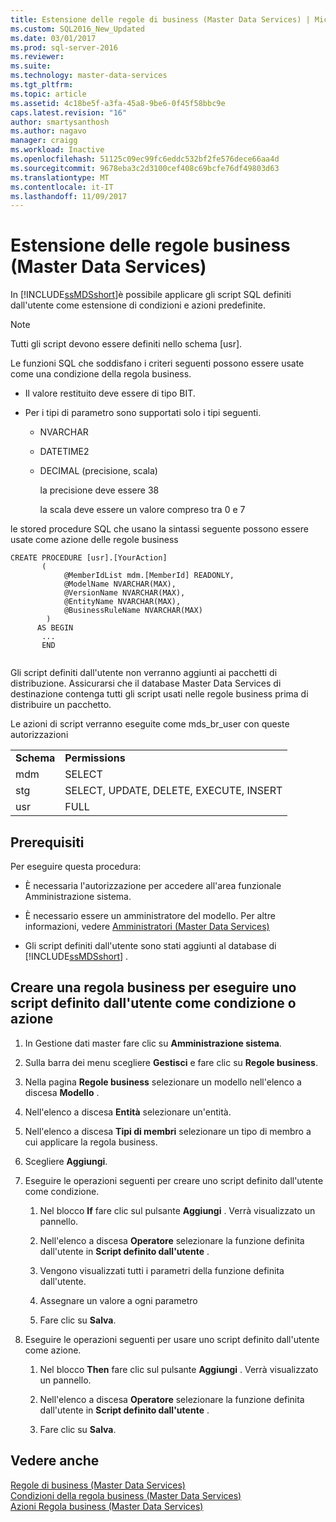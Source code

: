 ```yaml
---
title: Estensione delle regole di business (Master Data Services) | Microsoft Docs
ms.custom: SQL2016_New_Updated
ms.date: 03/01/2017
ms.prod: sql-server-2016
ms.reviewer: 
ms.suite: 
ms.technology: master-data-services
ms.tgt_pltfrm: 
ms.topic: article
ms.assetid: 4c18be5f-a3fa-45a8-9be6-0f45f58bbc9e
caps.latest.revision: "16"
author: smartysanthosh
ms.author: nagavo
manager: craigg
ms.workload: Inactive
ms.openlocfilehash: 51125c09ec99fc6eddc532bf2fe576dece66aa4d
ms.sourcegitcommit: 9678eba3c2d3100cef408c69bcfe76df49803d63
ms.translationtype: MT
ms.contentlocale: it-IT
ms.lasthandoff: 11/09/2017
---
```

# <a name="business-rules-extension-master-data-services"></a>Estensione delle regole business (Master Data Services)
  In [!INCLUDE[ssMDSshort](../includes/ssmdsshort-md.md)]è possibile applicare gli script SQL definiti dall'utente come estensione di condizioni e azioni predefinite.  
  
> [!NOTE]  
>  Tutti gli script devono essere definiti nello schema [usr].  
  
 Le funzioni SQL che soddisfano i criteri seguenti possono essere usate come una condizione della regola business.  
  
-   Il valore restituito deve essere di tipo BIT.  
  
-   Per i tipi di parametro sono supportati solo i tipi seguenti.  
  
    -   NVARCHAR  
  
    -   DATETIME2  
  
    -   DECIMAL (precisione, scala)  
  
         la precisione deve essere 38  
  
         la scala deve essere un valore compreso tra 0 e 7  
  
 le stored procedure SQL che usano la sintassi seguente possono essere usate come azione delle regole business  
  
```  
CREATE PROCEDURE [usr].[YourAction]  
       (         
            @MemberIdList mdm.[MemberId] READONLY,  
            @ModelName NVARCHAR(MAX),  
            @VersionName NVARCHAR(MAX),  
            @EntityName NVARCHAR(MAX),  
            @BusinessRuleName NVARCHAR(MAX)  
        )    
      AS BEGIN    
       ...     
       END  
  
```  
  
 Gli script definiti dall'utente non verranno aggiunti ai pacchetti di distribuzione. Assicurarsi che il database Master Data Services di destinazione contenga tutti gli script usati nelle regole business prima di distribuire un pacchetto.  
  
 Le azioni di script verranno eseguite come mds_br_user con queste autorizzazioni  
  
|||  
|-|-|  
|**Schema**|**Permissions**|  
|mdm|SELECT|  
|stg|SELECT, UPDATE, DELETE, EXECUTE, INSERT|  
|usr|FULL|  
  
## <a name="prerequisites"></a>Prerequisiti  
 Per eseguire questa procedura:  
  
-   È necessaria l'autorizzazione per accedere all'area funzionale Amministrazione sistema.  
  
-   È necessario essere un amministratore del modello. Per altre informazioni, vedere [Amministratori &#40;Master Data Services&#41;](../master-data-services/administrators-master-data-services.md)  
  
-   Gli script definiti dall'utente sono stati aggiunti al database di [!INCLUDE[ssMDSshort](../includes/ssmdsshort-md.md)] .  
  
## <a name="create-a-business-rule-to-take-a-user-defined-script-as-a-condition-or-as-an-action"></a>Creare una regola business per eseguire uno script definito dall'utente come condizione o azione  
  
1.  In Gestione dati master fare clic su **Amministrazione sistema**.  
  
2.  Sulla barra dei menu scegliere **Gestisci** e fare clic su **Regole business**.  
  
3.  Nella pagina **Regole business** selezionare un modello nell'elenco a discesa **Modello** .  
  
4.  Nell'elenco a discesa **Entità** selezionare un'entità.  
  
5.  Nell'elenco a discesa **Tipi di membri** selezionare un tipo di membro a cui applicare la regola business.  
  
6.  Scegliere **Aggiungi**.  
  
7.  Eseguire le operazioni seguenti per creare uno script definito dall'utente come condizione.  
  
    1.  Nel blocco **If** fare clic sul pulsante **Aggiungi** . Verrà visualizzato un pannello.  
  
    2.  Nell'elenco a discesa **Operatore** selezionare la funzione definita dall'utente in **Script definito dall'utente** .  
  
    3.  Vengono visualizzati tutti i parametri della funzione definita dall'utente.  
  
    4.  Assegnare un valore a ogni parametro  
  
    5.  Fare clic su **Salva**.  
  
8.  Eseguire le operazioni seguenti per usare uno script definito dall'utente come azione.  
  
    1.  Nel blocco **Then** fare clic sul pulsante **Aggiungi** . Verrà visualizzato un pannello.  
  
    2.  Nell'elenco a discesa **Operatore** selezionare la funzione definita dall'utente in **Script definito dall'utente** .  
  
    3.  Fare clic su **Salva**.  
  
## <a name="see-also"></a>Vedere anche  
 [Regole di business &#40;Master Data Services&#41;](../master-data-services/business-rules-master-data-services.md)   
 [Condizioni della regola business &#40;Master Data Services&#41;](../master-data-services/business-rule-conditions-master-data-services.md)   
 [Azioni Regola business &#40;Master Data Services&#41;](../master-data-services/business-rule-actions-master-data-services.md)  
  
  
